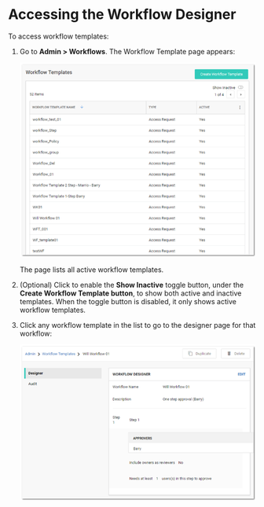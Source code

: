 [title]: # (Accessing the Workflow Designer)
[tags]: # (XXX)
[priority]: # (10)

# Accessing the Workflow Designer

To access workflow templates:

1. Go to **Admin > Workflows**. The Workflow Template page appears:

   ![1556292201719](images/1556292201719.png)

   The page lists all active workflow templates.

1. (Optional) Click to enable the **Show Inactive** toggle button, under the **Create Workflow Template button**, to show both active and inactive templates. When the toggle button is disabled, it only shows active workflow templates.

1. Click any workflow template in the list to go to the designer page for that workflow:

   ![1556292350301](images/1556292350301.png)
